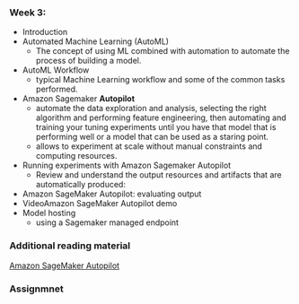 ### Week 3:
- Introduction
- Automated Machine Learning (AutoML)
    - The concept of using ML combined with automation to automate the process of building a model.
- AutoML Workflow
    - typical Machine Learning workflow and some of the common tasks performed. 
- Amazon Sagemaker **Autopilot**
    - automate the data exploration and analysis, selecting the right algorithm and performing feature engineering, then automating and training your tuning experiments until you have that model that is performing well or a model that can be used as a staring point.  
    - allows to experiment at scale without manual constraints and computing resources. 
- Running experiments with Amazon Sagemaker Autopilot
    - Review and understand the output resources and artifacts that are automatically produced:
- Amazon SageMaker Autopilot: evaluating output
- VideoAmazon SageMaker Autopilot demo
- Model hosting
    - using a Sagemaker managed endpoint

### Additional reading material
[Amazon SageMaker Autopilot](https://aws.amazon.com/sagemaker/autopilot/)

### Assignmnet 
